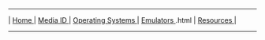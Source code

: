<hr size="10">

| [ Home ](https://frannietrempe.github.io/Obsolete-Removable-Media-Guide.html) | [ Media ID ](https://frannietrempe.github.io/Obsolete-Removable-Media-Guide/pages/media_ID.html) | [ Operating Systems ](https://frannietrempe.github.io/Obsolete-Removable-Media-Guide/pages/operating_systems.html) | [ Emulators ](https://frannietrempe.github.io/Obsolete-Removable-Media-Guide/pages/emulators).html | [ Resources ](https://frannietrempe.github.io/Obsolete-Removable-Media-Guide/pages/resources.html) |
<hr size="10">
